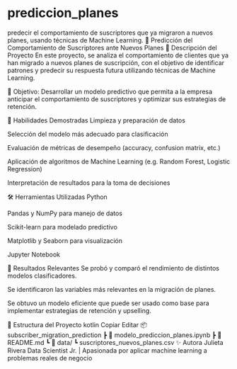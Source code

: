# prediccion_planes
predecir el comportamiento de suscriptores que ya migraron a nuevos planes, usando técnicas de Machine Learning.
📡 Predicción del Comportamiento de Suscriptores ante Nuevos Planes
📌 Descripción del Proyecto
En este proyecto, se analiza el comportamiento de clientes que ya han migrado a nuevos planes de suscripción, con el objetivo de identificar patrones y predecir su respuesta futura utilizando técnicas de Machine Learning.

🎯 Objetivo: Desarrollar un modelo predictivo que permita a la empresa anticipar el comportamiento de suscriptores y optimizar sus estrategias de retención.

🧠 Habilidades Demostradas
Limpieza y preparación de datos

Selección del modelo más adecuado para clasificación

Evaluación de métricas de desempeño (accuracy, confusion matrix, etc.)

Aplicación de algoritmos de Machine Learning (e.g. Random Forest, Logistic Regression)

Interpretación de resultados para la toma de decisiones

🛠 Herramientas Utilizadas
Python

Pandas y NumPy para manejo de datos

Scikit-learn para modelado predictivo

Matplotlib y Seaborn para visualización

Jupyter Notebook

🚀 Resultados Relevantes
Se probó y comparó el rendimiento de distintos modelos clasificadores.

Se identificaron las variables más relevantes en la migración de planes.

Se obtuvo un modelo eficiente que puede ser usado como base para implementar estrategias de retención y upselling.

📂 Estructura del Proyecto
kotlin
Copiar
Editar
📦 subscriber_migration_prediction
 ┣ 📄 modelo_prediccion_planes.ipynb
 ┣ 📄 README.md
 ┗ 📂 data/
     ┗ suscriptores_nuevos_planes.csv
✨ Autora
Julieta Rivera
Data Scientist Jr. | Apasionada por aplicar machine learning a problemas reales de negocio
